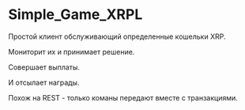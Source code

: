 # Simple_Game_XRPL

Простой клиент обслуживающий определенные кошельки XRP.

Мониторит их и принимает решение.

Совершает выплаты.

И отсылает награды.

Похож на REST - только команы передают вместе с транзакциями.
